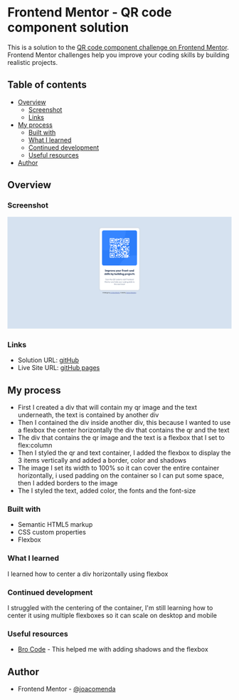 # Frontend Mentor - QR code component solution

This is a solution to the [QR code component challenge on Frontend Mentor](https://www.frontendmentor.io/challenges/qr-code-component-iux_sIO_H). Frontend Mentor challenges help you improve your coding skills by building realistic projects. 

## Table of contents

- [Overview](#overview)
  - [Screenshot](#screenshot)
  - [Links](#links)
- [My process](#my-process)
  - [Built with](#built-with)
  - [What I learned](#what-i-learned)
  - [Continued development](#continued-development)
  - [Useful resources](#useful-resources)
- [Author](#author)

## Overview

### Screenshot

![](/qr-code.png)

### Links

- Solution URL: [gitHub](https://github.com/joacomenda/qr-code-challenge)
- Live Site URL: [gitHub pages](https://joacomenda.github.io/qr-code-challenge/)

## My process

- First I created a div that will contain my qr image and the text underneath, the text is contained by another div
- Then I contained the div inside another div, this because I wanted to use a flexbox the center horizontally the div that contains the qr and the text
- The div that contains the qr image and the text is a flexbox that I set to flex:column
- Then I styled the qr and text container, I added the flexbox to display the 3 items vertically and added a border, color and shadows
- The image I set its width to 100% so it can cover the entire container horizontally, i used padding on the container so I can put some space, then I added borders to the image
- The I styled the text, added color, the fonts and the font-size

### Built with

- Semantic HTML5 markup
- CSS custom properties
- Flexbox

### What I learned

I learned how to center a div horizontally using flexbox

### Continued development

I struggled with the centering of the container, I'm still learning how to center it using multiple flexboxes so it can scale on desktop and mobile

### Useful resources

- [Bro Code](https://youtu.be/HGTJBPNC-Gw) - This helped me with adding shadows and the flexbox

## Author

- Frontend Mentor - [@joacomenda](https://www.frontendmentor.io/profile/joacomenda)
